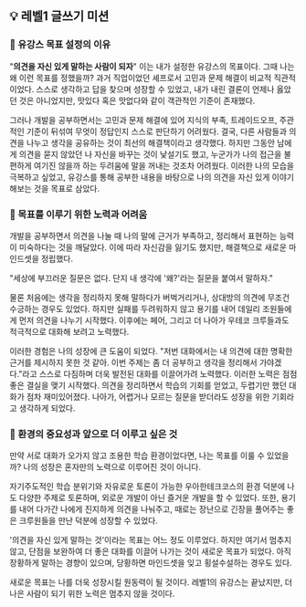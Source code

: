 ## 💡 레벨1 글쓰기 미션

### 🔻 유강스 목표 설정의 이유

"**의견을 자신 있게 말하는 사람이 되자**" 이는 내가 설정한 유강스의 목표이다. 그때 나는 왜 이런 목표를 정했을까?
과거 직업이었던 셰프로서 고민과 문제 해결이 비교적 직관적이었다. 스스로 생각하고 답을 찾으며 성장할 수 있었고, 내가 내린 결론이 언제나 옳았던 것은 아니었지만, 맛있다 혹은 맛없다와 같이 객관적인 기준이 존재했다.

그러나 개발을 공부하면서는 고민과 문제 해결에 있어 지식의 부족, 트레이드오프, 주관적인 기준이 뒤섞여 무엇이 정답인지 스스로 판단하기 어려웠다. 결국, 다른 사람들과 의견을 나누고 생각을 공유하는 것이 최선의 해결책이라고 생각했다. 하지만 그동안 남에게 의견을 묻지 않았던 나 자신을 바꾸는 것이 낯설기도 했고, 누군가가 나의 접근을 불편하게 여기진 않을까 하는 두려움에 말을 꺼내는 것조차 어려웠다. 이러한 나의 모습을 극복하고 싶었고, 유강스를 통해 공부한 내용을 바탕으로 나의 의견을 자신 있게 이야기해보는 것을 목표로 삼았다.

### 🔻 목표를 이루기 위한 노력과 어려움

개발을 공부하면서 의견을 나눌 때 나의 말에 근거가 부족하고, 정리해서 표현하는 능력이 미숙하다는 것을 깨달았다. 이에 따라 자신감을 잃기도 했지만, 해결책으로 새로운 마인드셋을 정립했다.

"세상에 부끄러운 질문은 없다. 단지 내 생각에 '왜?'라는 질문을 붙여서 말하자."

물론 처음에는 생각을 정리하지 못해 말하다가 버벅거리거나, 상대방의 의견에 무조건 수긍하는 경우도 있었다. 하지만 실패를 두려워하지 않고 용기를 내어 데일리 조원들에게 먼저 의견을 나누기 시작했다. 이후에는 페어, 그리고 더 나아가 우테코 크루들과도 적극적으로 대화해 보려고 노력했다.

이러한 경험은 나의 성장에 큰 도움이 되었다. "저번 대화에서는 내 의견에 대한 명확한 근거를 제시하지 못한 것 같아. 이번 주제는 좀 더 공부하고 생각을 정리해서 가야겠다."라고 스스로 다짐하며 더욱 발전된 대화를 이끌어가려 노력했다. 이러한 노력은 점점 좋은 결실을 맺기 시작했다. 의견을 정리하면서 학습의 기회를 얻었고, 두렵기만 했던 대화가 점차 재미있어졌다. 나아가, 어렵거나 모르는 질문을 받더라도 성장을 위한 기회라고 생각하게 되었다.

### 🔻 환경의 중요성과 앞으로 더 이루고 싶은 것

만약 서로 대화가 오가지 않고 조용한 학습 환경이었다면, 나는 목표를 이룰 수 있었을까? 나의 성장은 혼자만의 노력으로 이루어진 것이 아니다.

자기주도적인 학습 분위기와 자유로운 토론이 가능한 우아한테크코스의 환경 덕분에 나도 다양한 주제로 토론하며, 외로운 개발이 아닌 즐거운 개발을 할 수 있었다. 또한, 용기를 내어 다가간 나에게 진지하게 의견을 나눠주고, 때로는 장난으로 긴장을 풀어주는 좋은 크루원들을 만난 덕분에 성장할 수 있었다.

'의견을 자신 있게 말하는 것'이라는 목표는 어느 정도 이루었다. 하지만 여기서 멈추지 않고, 단점을 보완하여 더 좋은 대화를 이끌어 나가는 것이 새로운 목표가 되었다. 아직 장황하게 말하는 경향이 있으며, 당황하면 마인드셋을 잊고 횡설수설하는 경우도 있다.

새로운 목표는 나를 더욱 성장시킬 원동력이 될 것이다. 레벨1의 유강스는 끝났지만, 더 나은 사람이 되기 위한 노력은 멈추지 않을 것이다.

